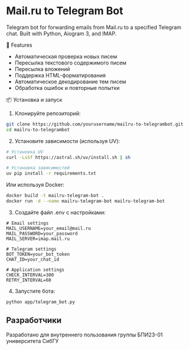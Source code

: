 # Mail.ru to Telegram Bot

Telegram bot for forwarding emails from Mail.ru to a specified Telegram chat. Built with Python, Aiogram 3, and IMAP.

🚀 Features

- Автоматическая проверка новых писем
- Пересылка текстового содержимого писем
- Пересылка вложений
- Поддержка HTML-форматирования
- Автоматическое декодирование тем писем
- Обработка ошибок и повторные попытки

📦 Установка и запуск

1. Клонируйте репозиторий:

```bash
git clone https://github.com/yourusername/mailru-to-telegrambot.git
cd mailru-to-telegrambot
```

2. Установите зависимости (используя UV):

```bash
# Установка UV
curl -LsSf https://astral.sh/uv/install.sh | sh

# Установка зависимостей
uv pip install -r requirements.txt
```

Или используя Docker:

```bash
docker build -t mailru-telegram-bot .
docker run -d --name mailru-telegram-bot mailru-telegram-bot
```

3. Создайте файл .env с настройками:

```env
# Email settings
MAIL_USERNAME=your_email@mail.ru
MAIL_PASSWORD=your_password
MAIL_SERVER=imap.mail.ru

# Telegram settings
BOT_TOKEN=your_bot_token
CHAT_ID=your_chat_id

# Application settings
CHECK_INTERVAL=300
RETRY_INTERVAL=60
```

4. Запустите бота:

```bash
python app/telegram_bot.py
```

## Разработчики

Разработано для внутреннего пользования группы БПИ23-01 университета СибГУ
